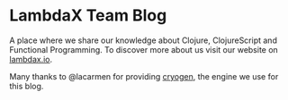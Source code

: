 # LambdaX Team Blog

A place where we share our knowledge about Clojure, ClojureScript and Functional Programming. 
To discover more about us visit our website on [lambdax.io](https://lambdax.io).

Many thanks to @lacarmen for providing [cryogen](https://github.com/cryogen-project/cryogen), the engine we use for this blog.
